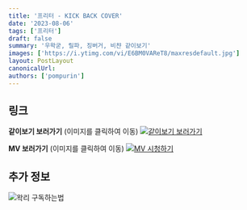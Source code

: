 ```yaml
---
title: '프리터 - KICK BACK COVER'
date: '2023-08-06'
tags: ['프리터']
draft: false
summary: '우왁굳, 릴파, 징버거, 비챤 같이보기'
images: ['https://i.ytimg.com/vi/E6BM0VAReT8/maxresdefault.jpg']
layout: PostLayout
canonicalUrl:
authors: ['pompurin']
---
```


## 링크

**같이보기 보러가기** (이미지를 클릭하여 이동)
[![같이보기 보러가기](../static/images/logo.png)](https://cafe.naver.com/steamindiegame/12330505)

**MV 보러가기** (이미지를 클릭하여 이동)
[![MV 시청하기](https://i.ytimg.com/vi/E6BM0VAReT8/maxresdefault.jpg)](https://youtu.be/E6BM0VAReT8)

## 추가 정보

![왁리 구독하는법](../static/images/sub.gif)
